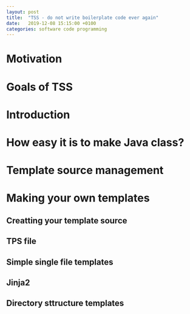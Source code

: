 ```yaml
---
layout: post
title:  "TSS - do not write boilerplate code ever again"
date:   2019-12-08 15:15:00 +0100
categories: software code programming
---
```


# Motivation

# Goals of TSS 

# Introduction

# How easy it is to make Java class?

# Template source management

# Making your own templates

## Creatting your template source

## TPS file

## Simple single file templates

## Jinja2 

## Directory sttructure templates 


